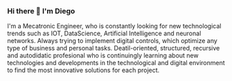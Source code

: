 ### Hi there 👋 I'm Diego 



I'm a Mecatronic Engineer, who is constantly looking for new technological trends such as IOT, DataScience, Artificial
Intelligence and neuronal networks. Always trying to implement digital controls, which optimize any type of
business and personal tasks.
Deatil-oriented, structured, recursive and autodidatic profesional who is continuingly learning about new
technologies and developments in the technological and digital environment to find the most innovative
solutions for each project.
